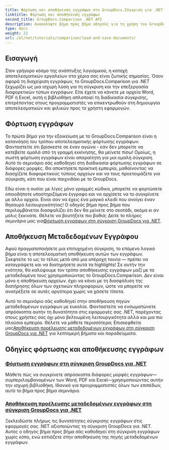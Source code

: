 ```yaml
---
title: Φόρτωση και αποθήκευση εγγράφων στο GroupDocs.Σύγκριση για .NET
linktitle: Φόρτωση και αποθήκευση εγγράφων
second_title: GroupDocs.Comparison .NET API
description: Ανακαλύψτε βήμα προς βήμα οδηγούς για τη χρήση του GroupDocs.Comparison για .NET για να φορτώσετε και να αποθηκεύσετε έγγραφα αποτελεσματικά. Ιδανικό για προγραμματιστές που θέλουν να βελτιώσουν τις συγκρίσεις εγγράφων.
type: docs
weight: 22
url: /el/net/tutorials/comparison/load-and-save-documents/
---
```

## Εισαγωγή

Στον γρήγορο κόσμο της ανάπτυξης λογισμικού, η κατοχή αποτελεσματικών εργαλείων στα χέρια σας είναι ζωτικής σημασίας. Όσον αφορά τη διαχείριση εγγράφων, το GroupDocs.Comparison για .NET ξεχωρίζει ως μια ισχυρή λύση για τη σύγκριση και την επεξεργασία διαφορετικών τύπων εγγράφων. Είτε έχετε να κάνετε με αρχεία Word, PDF ή Excel, αυτή η βιβλιοθήκη απλοποιεί τη διαδικασία σύγκρισης, επιτρέποντας στους προγραμματιστές να επικεντρωθούν στη δημιουργία αποτελεσματικών και φιλικών προς το χρήστη εφαρμογών.

## Φόρτωση εγγράφων

Το πρώτο βήμα για την εξοικείωση με το GroupDocs.Comparison είναι η κατανόηση του τρόπου αποτελεσματικής φόρτωσης εγγράφων. Φανταστείτε ότι βρίσκεστε σε έναν αγώνα - εάν δεν μπορείτε να κατεβείτε ομαλά από τη γραμμή εκκίνησης, θα μείνετε πίσω! Ομοίως, η σωστή φόρτωση εγγράφων είναι απαραίτητη για μια ομαλή σύγκριση. Αυτό το σεμινάριο σάς καθοδηγεί στη διαδικασία φόρτωσης εγγράφων σε διάφορες μορφές. Θα αποκτήσετε πρακτική εμπειρία, μαθαίνοντας να διασχίζετε διαφορετικούς τύπους αρχείων και να τους προετοιμάζετε για σύγκριση, κάτι που είναι παιχνιδάκι με το GroupDocs.

Εδώ είναι η ουσία: με λίγες μόνο γραμμές κώδικα, μπορείτε να φορτώσετε οποιοδήποτε υποστηριζόμενο έγγραφο και να αρχίσετε να το συγκρίνετε με άλλο αρχείο. Είναι σαν να έχεις ένα μαγικό κλειδί που ανοίγει έναν θησαυρό λειτουργικότητας! Ο οδηγός βήμα προς βήμα που περιλαμβάνεται διασφαλίζει ότι δεν θα μείνετε στο σκοτάδι, ακόμα κι αν μόλις ξεκινάτε. Θέλετε να βουτήξετε πιο βαθιά; Δείτε το πλήρες σεμινάριο μας για[Φόρτωση εγγράφων στη σύγκριση GroupDocs για .NET](./load-documents/).

## Αποθήκευση Μεταδεδομένων Εγγράφου

Αφού πραγματοποιήσετε μια επιτυχημένη σύγκριση, το επόμενο λογικό βήμα είναι η αποτελεσματική αποθήκευση αυτών των εγγράφων. Σκεφτείτε το ως το τέλος μετά από μια υπέροχη ταινία — πρέπει να καταγράψετε και να διατηρήσετε αυτά τα highlights! Σε αυτήν την ενότητα, θα καλύψουμε τον τρόπο αποθήκευσης εγγράφων μαζί με τα μεταδεδομένα τους χρησιμοποιώντας το GroupDocs.Comparison. Δεν είναι μόνο η αποθήκευση αρχείων. έχει να κάνει με τη διασφάλιση της διατήρησης όλων των σχετικών πληροφοριών, ώστε να μπορείτε να ανατρέξετε σε αυτές αργότερα χωρίς να χάσετε τίποτα.

Αυτό το σεμινάριο σάς καθοδηγεί στην αποθήκευση πηγών μεταδεδομένων εγγράφων με ευκολία. Φανταστείτε να ενσωματώνετε απρόσκοπτα αυτήν τη δυνατότητα στις εφαρμογές σας .NET, παρέχοντας στους χρήστες σας όχι μόνο βελτιωμένη λειτουργικότητα αλλά και μια πιο πλούσια εμπειρία. Θέλετε να μάθετε περισσότερα; Επισκεφθείτε μας[Αποθήκευση προέλευσης μεταδεδομένων εγγράφων στη σύγκριση GroupDocs για .NET](./save-documents-metadata-source/) για λεπτομερή βήματα και παραδείγματα.

## Οδηγίες φόρτωσης και αποθήκευσης εγγράφων
### [Φόρτωση εγγράφων στη σύγκριση GroupDocs για .NET](./load-documents/)
Μάθετε πώς να συγκρίνετε απρόσκοπτα διάφορες μορφές εγγράφων—συμπεριλαμβανομένων των Word, PDF και Excel—χρησιμοποιώντας αυτήν την ισχυρή βιβλιοθήκη. Ιδανικό για προγραμματιστές όλων των επιπέδων, αυτό το βήμα προς βήμα σεμινάριο.
### [Αποθήκευση προέλευσης μεταδεδομένων εγγράφων στη σύγκριση GroupDocs για .NET](./save-documents-metadata-source/)
Ξεκλειδώστε πλήρως τις δυνατότητες σύγκρισης εγγράφων στις εφαρμογές σας .NET αξιοποιώντας τη σύγκριση GroupDocs για .NET. Αυτός ο οδηγός βήμα προς βήμα σάς καθοδηγεί στη σύγκριση εγγράφων χωρίς κόπο, ενώ εστιάζετε στην αποθήκευση της πηγής μεταδεδομένων εγγράφων.